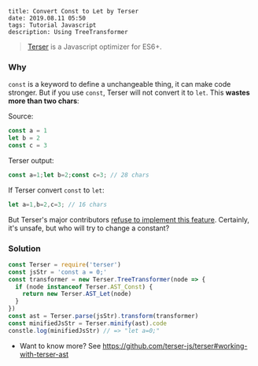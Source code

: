 ```
title: Convert Const to Let by Terser
date: 2019.08.11 05:50
tags: Tutorial Javascript
description: Using TreeTransformer
```

> [Terser](https://github.com/terser-js/terser) is a Javascript optimizer for ES6+.

### Why

`const` is a keyword to define a unchangeable thing, it can make code stronger. But if you use `const`, Terser will not convert it to `let`. This **wastes more than two chars**:

Source:

```javascript
const a = 1
let b = 2
const c = 3
```

Terser output:

```javascript
const a=1;let b=2;const c=3; // 28 chars
```

If Terser convert `const` to `let`:

```javascript
let a=1,b=2,c=3; // 16 chars
```

But Terser's major contributors [refuse to implement this feature](https://github.com/terser-js/terser/issues/172). Certainly, it's unsafe, but who will try to change a constant?

### Solution

```javascript
const Terser = require('terser')
const jsStr = 'const a = 0;'
const transformer = new Terser.TreeTransformer(node => {
  if (node instanceof Terser.AST_Const) {
    return new Terser.AST_Let(node)
  }
})
const ast = Terser.parse(jsStr).transform(transformer)
const minifiedJsStr = Terser.minify(ast).code
constle.log(minifiedJsStr) // => "let a=0;"
```

* Want to know more? See <https://github.com/terser-js/terser#working-with-terser-ast>
